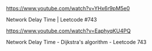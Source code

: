 https://www.youtube.com/watch?v=YHx6r9pM5e0

Network Delay Time | Leetcode #743

https://www.youtube.com/watch?v=EaphyqKU4PQ

Network Delay Time - Dijkstra's algorithm - Leetcode 743
